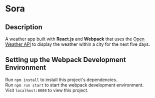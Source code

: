 # Sora

## Description
A weather app built with **React.js** and **Webpack** that uses the [Open Weather API](http://openweathermap.org/api "Open Weather API") to display the weather within a city for the next five days.

## Setting up the Webpack Development Environment
Run `npm install` to install this project's dependencies.  
Run `npm run start` to start the webpack development environment.  
Visit `localhost:8080` to view this project.